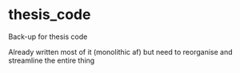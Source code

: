 # thesis_code
Back-up for thesis code

Already written most of it (monolithic af) but need to reorganise and streamline the entire thing
